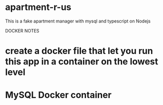 # apartment-r-us
This is a fake apartment manager with mysql and typescript on Nodejs


DOCKER NOTES

# create a docker file that let you run this app in a container on the lowest level


# MySQL Docker container
 
